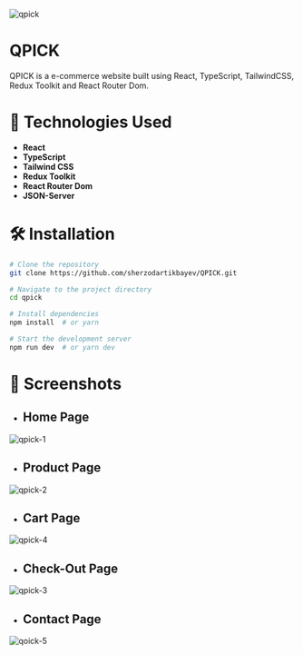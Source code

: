 ![qpick](https://github.com/user-attachments/assets/68f65795-6d89-41cc-8394-07b532ab2119)

# QPICK

QPICK is a e-commerce website built using React, TypeScript, TailwindCSS, Redux Toolkit and React Router Dom.


# 🚀 Technologies Used
- **React**
- **TypeScript**
- **Tailwind CSS**
- **Redux Toolkit**
- **React Router Dom**
- **JSON-Server**


# 🛠 Installation

```bash
# Clone the repository
git clone https://github.com/sherzodartikbayev/QPICK.git
```

```bash
# Navigate to the project directory
cd qpick
```

```bash
# Install dependencies
npm install  # or yarn
```

```bash
# Start the development server
npm run dev  # or yarn dev
```

# 📸 Screenshots

- ## Home Page
![qpick-1](https://github.com/user-attachments/assets/aebd05bc-833d-4957-bdea-89f6b2f7b028)


- ## Product Page
![qpick-2](https://github.com/user-attachments/assets/7d5fa57e-170a-414f-8ad1-e9c3c411ee82)

- ## Cart Page
![qpick-4](https://github.com/user-attachments/assets/51077e62-ae9f-4050-9cf3-0034367a355b)


- ## Check-Out Page
![qpick-3](https://github.com/user-attachments/assets/94bebc73-4387-4ae1-a2f6-905c9fae3500)


- ## Contact Page
![qoick-5](https://github.com/user-attachments/assets/23ec310b-316b-47e3-b98f-ac72c4def795)

